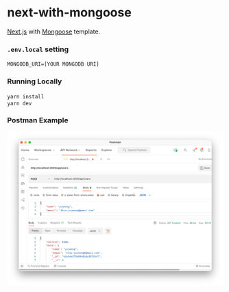 # next-with-mongoose

[Next.js](https://nextjs.org/) with [Mongoose](https://mongoosejs.com/) template.

### `.env.local` setting

```
MONGODB_URI=[YOUR MONGODB URI]
```

### Running Locally

```
yarn install
yarn dev
```

### Postman Example

<img src="public/postman-preview.png" alt="postman example preview" />
